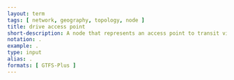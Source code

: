 ```yaml
---
layout: term
tags: [ network, geography, topology, node ]
title: drive access point
short-description: A node that represents an access point to transit via driving such as a parking lot or drop-off point.
notation: .
example: .
type: input
alias: .
formats: [ GTFS-Plus ]
---
```

